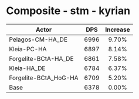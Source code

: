 # Composite - stm - kyrian
| Actor | DPS | Increase |
|---|:---:|:---:|
|Pelagos-CM-HA_DE|6996|9.70%|
|Kleia-PC-HA|6897|8.14%|
|Forgelite-BCtA-HA_DE|6861|7.58%|
|Kleia-HA_DE|6784|6.37%|
|Forgelite-BCtA_HoG-HA|6709|5.20%|
|Base|6378|0.00%|
